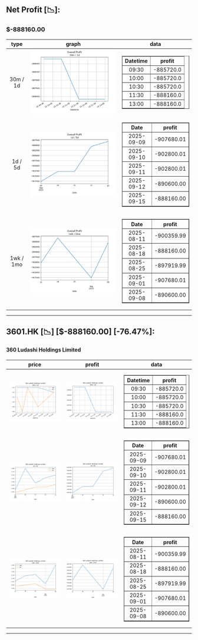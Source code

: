 ## Net Profit [📉]:
### $-888160.00
|type|graph|data|
|:---:|:---:|:---:|
|30m / 1d|![net_profit](image/overall_30m-1d.png)|<table border="1" class="dataframe"> <thead> <tr style="text-align: center;"> <th>Datetime</th> <th>profit</th> </tr> </thead> <tbody> <tr> <td>09:30</td> <td>-885720.0</td> </tr> <tr> <td>10:00</td> <td>-885720.0</td> </tr> <tr> <td>10:30</td> <td>-885720.0</td> </tr> <tr> <td>11:30</td> <td>-888160.0</td> </tr> <tr> <td>13:00</td> <td>-888160.0</td> </tr> </tbody></table>|
|1d / 5d|![net_profit](image/overall_1d-5d.png)|<table border="1" class="dataframe"> <thead> <tr style="text-align: center;"> <th>Date</th> <th>profit</th> </tr> </thead> <tbody> <tr> <td>2025-09-09</td> <td>-907680.01</td> </tr> <tr> <td>2025-09-10</td> <td>-902800.01</td> </tr> <tr> <td>2025-09-11</td> <td>-902800.01</td> </tr> <tr> <td>2025-09-12</td> <td>-890600.00</td> </tr> <tr> <td>2025-09-15</td> <td>-888160.00</td> </tr> </tbody></table>|
|1wk / 1mo|![net_profit](image/overall_1wk-1mo.png)|<table border="1" class="dataframe"> <thead> <tr style="text-align: center;"> <th>Date</th> <th>profit</th> </tr> </thead> <tbody> <tr> <td>2025-08-11</td> <td>-900359.99</td> </tr> <tr> <td>2025-08-18</td> <td>-888160.00</td> </tr> <tr> <td>2025-08-25</td> <td>-897919.99</td> </tr> <tr> <td>2025-09-01</td> <td>-907680.01</td> </tr> <tr> <td>2025-09-08</td> <td>-890600.00</td> </tr> </tbody></table>|
---
## 3601.HK [📉] [$-888160.00] [-76.47%]:
#### 360 Ludashi Holdings Limited
|price|profit|data|
|:---:|:---:|:---:|
|![price](image/3601.HK_30m-1d_price.png)|![profit](image/3601.HK_30m-1d_profit.png)|<table border="1" class="dataframe"> <thead> <tr style="text-align: center;"> <th>Datetime</th> <th>profit</th> </tr> </thead> <tbody> <tr> <td>09:30</td> <td>-885720.0</td> </tr> <tr> <td>10:00</td> <td>-885720.0</td> </tr> <tr> <td>10:30</td> <td>-885720.0</td> </tr> <tr> <td>11:30</td> <td>-888160.0</td> </tr> <tr> <td>13:00</td> <td>-888160.0</td> </tr> </tbody></table>|
|![price](image/3601.HK_1d-5d_price.png)|![profit](image/3601.HK_1d-5d_profit.png)|<table border="1" class="dataframe"> <thead> <tr style="text-align: center;"> <th>Date</th> <th>profit</th> </tr> </thead> <tbody> <tr> <td>2025-09-09</td> <td>-907680.01</td> </tr> <tr> <td>2025-09-10</td> <td>-902800.01</td> </tr> <tr> <td>2025-09-11</td> <td>-902800.01</td> </tr> <tr> <td>2025-09-12</td> <td>-890600.00</td> </tr> <tr> <td>2025-09-15</td> <td>-888160.00</td> </tr> </tbody></table>|
|![price](image/3601.HK_1wk-1mo_price.png)|![profit](image/3601.HK_1wk-1mo_profit.png)|<table border="1" class="dataframe"> <thead> <tr style="text-align: center;"> <th>Date</th> <th>profit</th> </tr> </thead> <tbody> <tr> <td>2025-08-11</td> <td>-900359.99</td> </tr> <tr> <td>2025-08-18</td> <td>-888160.00</td> </tr> <tr> <td>2025-08-25</td> <td>-897919.99</td> </tr> <tr> <td>2025-09-01</td> <td>-907680.01</td> </tr> <tr> <td>2025-09-08</td> <td>-890600.00</td> </tr> </tbody></table>|
---
